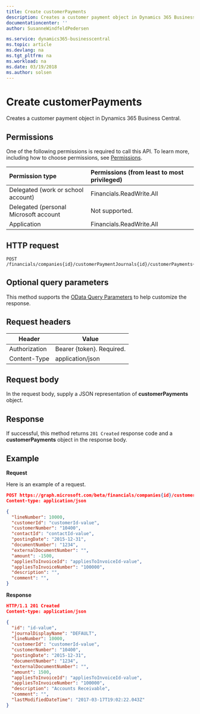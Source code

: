 ```yaml
---
title: Create customerPayments 
description: Creates a customer payment object in Dynamics 365 Business Central.
documentationcenter: ''
author: SusanneWindfeldPedersen

ms.service: dynamics365-businesscentral
ms.topic: article
ms.devlang: na
ms.tgt_pltfrm: na
ms.workload: na
ms.date: 03/19/2018
ms.author: solsen
---
```


# Create customerPayments
Creates a customer payment object in Dynamics 365 Business Central.

## Permissions
One of the following permissions is required to call this API. To learn more, including how to choose permissions, see [Permissions](/graph/permissions_reference).

|Permission type |Permissions (from least to most privileged)|
|:---------------|:------------------------------------------|
|Delegated (work or school account)|Financials.ReadWrite.All |
|Delegated (personal Microsoft account|Not supported.|
|Application|Financials.ReadWrite.All|

## HTTP request
```
POST /financials/companies{id}/customerPaymentJournals{id}/customerPayments{id}
```

## Optional query parameters
This method supports the [OData Query Parameters](/graph/query_parameters) to help customize the response.

## Request headers
|Header        |Value                    |
|--------------|-------------------------|
|Authorization |Bearer {token}. Required.|
|Content-Type  |application/json         |

## Request body
In the request body, supply a JSON representation of **customerPayments** object.

## Response
If successful, this method returns ```201 Created``` response code and a **customerPayments** object in the response body.

## Example

**Request**

Here is an example of a request.

```json
POST https://graph.microsoft.com/beta/financials/companies{id}/customerPaymentJournal{id}/customerPayments
Content-type: application/json

{
  "lineNumber": 10000,
  "customerId": "customerId-value",
  "customerNumber": "10400",
  "contactId": "contactId-value",
  "postingDate": "2015-12-31",
  "documentNumber": "1234",
  "externalDocumentNumber": "",
  "amount": -1500,
  "appliesToInvoiceId": "appliesToInvoiceId-value",
  "appliesToInvoiceNumber": "100000",
  "description": "",
  "comment": "",
}
```
**Response**

```json
HTTP/1.1 201 Created
Content-type: application/json

{
  "id": "id-value",
  "journalDisplayName": "DEFAULT",
  "lineNumber": 10000,
  "customerId": "customerId-value",
  "customerNumber": "10400",
  "postingDate": "2015-12-31",
  "documentNumber": "1234",
  "externalDocumentNumber": "",
  "amount": 1500,
  "appliesToInvoiceId": "appliesToInvoiceId-value",
  "appliesToInvoiceNumber": "100000",
  "description": "Accounts Receivable",
  "comment": "",
  "lastModifiedDateTime": "2017-03-17T19:02:22.043Z"
}
```

